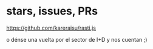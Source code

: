 # stars, issues, PRs
https://github.com/kareraisu/rasti.js

o dénse una vuelta por el sector de I+D y nos cuentan ;)